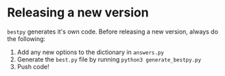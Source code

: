 # Releasing a new version
`bestpy` generates it's own code. Before releasing a new version, always do the following:
1. Add any new options to the dictionary in `answers.py`
2. Generate the `best.py` file by running `python3 generate_bestpy.py`
3. Push code!
